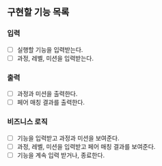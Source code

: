 ## 구현할 기능 목록

### 입력

- [ ] 실행할 기능을 입력받는다.
- [ ] 과정, 레벨, 미션을 입력받는다.

### 출력

- [ ] 과정과 미션을 출력한다.
- [ ] 페어 매칭 결과를 출력한다.

### 비즈니스 로직

- [ ] 기능을 입력받고 과정과 미션을 보여준다.
- [ ] 과정, 레벨, 미션을 입력받고 페어 매칭 결과를 보여준다.
- [ ] 기능을 계속 입력 받거나, 종료한다.